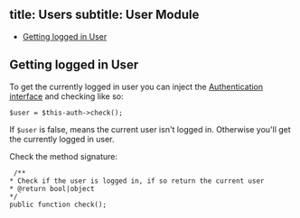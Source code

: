 title: Users
subtitle: User Module
-------

- [Getting logged in User](#getting-logged-in-user)

## <a class="anchor" name="getting-logged-in-user" href="#getting-logged-in-user"></a> Getting logged in User

To get the currently logged in user you can inject the [Authentication interface](https://github.com/AsgardCms/Core/blob/develop/Contracts/Authentication.php) and checking like so:

``` .language-php
$user = $this-auth->check();
```

If `$user` is false, means the current user isn't logged in. Otherwise you'll get the currently logged in user.

Check the method signature:

``` .language-php
 /**
* Check if the user is logged in, if so return the current user
* @return bool|object
*/
public function check();
```

